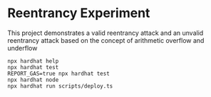 # Reentrancy Experiment

This project demonstrates a valid reentrancy attack and an unvalid reentrancy attack based on the concept of arithmetic overflow and underflow

```shell
npx hardhat help
npx hardhat test
REPORT_GAS=true npx hardhat test
npx hardhat node
npx hardhat run scripts/deploy.ts
```

